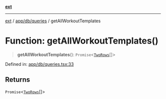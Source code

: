 [**ext**](../../../../README.md)

***

[ext](../../../../README.md) / [app/db/queries](../README.md) / getAllWorkoutTemplates

# Function: getAllWorkoutTemplates()

> **getAllWorkoutTemplates**(): `Promise`\<[`TwoRows`](../../../../interfaces/interfaces/interfaces/TwoRows.md)[]\>

Defined in: [app/db/queries.tsx:33](https://github.com/Dion-Krasniqi/workout-tracker/blob/d35cdad79815d530f1000c93f7ff12a99e28154b/Ext/app/db/queries.tsx#L33)

## Returns

`Promise`\<[`TwoRows`](../../../../interfaces/interfaces/interfaces/TwoRows.md)[]\>
